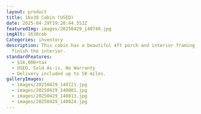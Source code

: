 ```yaml
---
layout: product
title: 16x38 Cabin (USED)
date: 2025-04-29T19:20:44.552Z
featuredImg: images/20250429_140740.jpg
imgAlt: 1638cab
Categories: inventory
description: This cabin has a beautiful 4ft porch and interior framing ready to
  finish the interior.
standardFeatures:
  - $16,000+tax
  - USED, Sold As-is, No Warranty
  - Delivery included up to 50 miles.
galleryImages:
  - images/20250429_140721.jpg
  - images/20250429_140801.jpg
  - images/20250429_140813.jpg
  - images/20250429_140824.jpg
---
```

